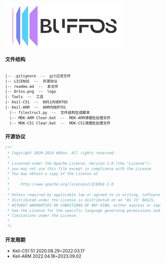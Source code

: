 <img src="./buffos.png" alt="buffos" style="zoom:50%;" />

### 文件结构

```
 
|-- .gitignore  --  git过滤文件
|-- LICENSE  --  开源协议
|-- readme.md  --  本文件
|-- Drtos.png  --  logo
|- Tools  --  工具
|- Keil-C51  --  8051内核RTOS
|- Keil-ARM  --  ARM内核RTOS
  |-- filestruct.py  --  文件结构生成脚本
  |-- MDK-ARM Clear.bat  --  MDK-ARM清理批处理文件
  |-- MDK-C51 Clear.bat  --  MDK-C51清理批处理文件
```

### 开源协议


```c
/**
 * Copyright 2020-2024 AhDun. All rights reserved.
 * 
 * Licensed under the Apache License, Version 2.0 (the "License");
 * you may not use this file except in compliance with the License.
 * You may obtain a copy of the License at
 * 
 *     http://www.apache.org/licenses/LICENSE-2.0
 * 
 * Unless required by applicable law or agreed to in writing, software
 * distributed under the License is distributed on an "AS IS" BASIS,
 * WITHOUT WARRANTIES OR CONDITIONS OF ANY KIND, either express or implied.
 * See the License for the specific language governing permissions and
 * limitations under the License.
 *
 */
```

### 开发周期

- Keil-C51 51 2020.08.29~2022.03.17
- Keil-ARM 2022.04.18~2023.09.02